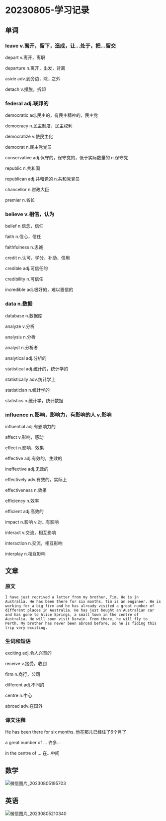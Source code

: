 # 20230805-学习记录

## 单词

### leave v.离开，留下，造成，让…处于，把…留交

depart v.离开，离职

departure n.离开，出发，背离

aside adv.到旁边，除…之外

detach v.摆脱，拆卸

### federal adj.联邦的

democratic adj.民主的，有民主精神的，民主党

democracy n.民主制度，民主权利

democratize v.使民主化

democrat n.民主党党员

conservative adj.保守的，保守党的，低于实际数量的 n.保守党

republic n.共和国

republican adj.共和党的 n.共和党党员

chancellor n.财政大臣

premier n.省长

### believe v.相信，认为

belief n.信念，信仰

faith n.信心，信任

faithfulness n.忠诚

credit n.认可，学分，补助，信用

credible adj.可信任的

credibility n.可信任

incredible adj.极好的，难以置信的

### data n.数据

database n.数据库

analyze v.分析

analysis n.分析

analyst n.分析者

analytical adj.分析的

statistical adj.统计的，统计学的

statistically adv.统计学上

statistician n.统计学的

statistics n.统计学，统计数据

### influence n.影响，影响力，有影响的人 v.影响

influential adj.有影响力的

affect v.影响，感动

effect n.影响，效果

effective adj.有效的，生效的

ineffective adj.无效的

effectively adv.有效的，实际上

effectiveness n.效果

efficiency n.效率

efficient adj.高效的

impact n.影响 v.对…有影响

interact v.交流，相互影响

interaction n.交流，相互影响

interplay n.相互影响

## 文章

### 原文

```
I have just recrived a letter from my brother, Tim. He is in Australia. He has been there for six months. Tim is an engineer. He is working for a big firm and he has already visited a great number of different places in Australia. He has just bought an Australian car and has gone to Alice Springs, a small town in the centre of Australia. He will soon visit Darwin. From there, he will fly to Perth. My brother has never been abroad before, so he is fiding this trip very exciting. 
```

### 生词和短语

exciting adj.令人兴奋的

receive v.接受，收到

firm n.商行，公司

different adj.不同的

centre n.中心

abroad adv.在国外

### 课文注释

He has been there for six months. 他在那儿已经住了6个月了

a great number of … 许多…

in the centre of … 在…中间

## 数学

![微信图片_20230805195703](https://wjy-wxy.oss-cn-beijing.aliyuncs.com/%E5%BE%AE%E4%BF%A1%E5%9B%BE%E7%89%87_20230805195703.jpg)

## 英语

![微信图片_20230805210340](https://wjy-wxy.oss-cn-beijing.aliyuncs.com/%E5%BE%AE%E4%BF%A1%E5%9B%BE%E7%89%87_20230805210340.jpg)
